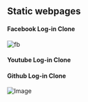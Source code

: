 ## Static webpages

#### Facebook Log-in Clone
![fb](https://github.com/user-attachments/assets/344a0f2d-1102-4ba3-a0fc-a301b2724e46)

#### Youtube Log-in Clone

#### Github Log-in Clone
![Image](https://github.com/user-attachments/assets/6ca87ca5-6061-4c5d-944d-fbdf9c73c91f)

